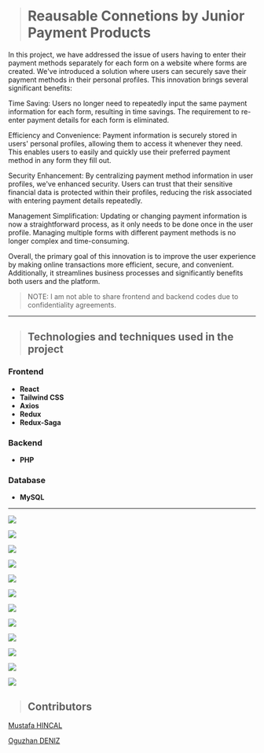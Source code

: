 > # **Reausable Connetions by Junior Payment Products**

In this project, we have addressed the issue of users having to enter their payment methods separately for each form on a website where forms are created. We've introduced a solution where users can securely save their payment methods in their personal profiles. This innovation brings several significant benefits:

Time Saving: Users no longer need to repeatedly input the same payment information for each form, resulting in time savings. The requirement to re-enter payment details for each form is eliminated.

Efficiency and Convenience: Payment information is securely stored in users' personal profiles, allowing them to access it whenever they need. This enables users to easily and quickly use their preferred payment method in any form they fill out.

Security Enhancement: By centralizing payment method information in user profiles, we've enhanced security. Users can trust that their sensitive financial data is protected within their profiles, reducing the risk associated with entering payment details repeatedly.

Management Simplification: Updating or changing payment information is now a straightforward process, as it only needs to be done once in the user profile. Managing multiple forms with different payment methods is no longer complex and time-consuming.

Overall, the primary goal of this innovation is to improve the user experience by making online transactions more efficient, secure, and convenient. Additionally, it streamlines business processes and significantly benefits both users and the platform.

> NOTE: I am not able to share frontend and backend codes due to confidentiality agreements.

<hr>

> ## **Technologies and techniques used in the project**

### **Frontend**

- **React**
- **Tailwind CSS**
- **Axios**
- **Redux**
- **Redux-Saga**

### **Backend**

- **PHP**

### **Database**

- **MySQL**

<hr>

![](ss/team.png)

![](ss/ss00.png)

![](ss/ss01.png)

![](ss/ss02.png)

![](ss/ss03.png)

![](ss/ss05.png)

![](ss/ss06.png)

![](ss/ss07.png)

![](ss/ss08.png)

![](ss/ss09.png)

![](ss/ss10.png)

![](ss/ss11.png)


> ## **Contributors**

[Mustafa HINCAL](https://github.com/mustafahincal)

[Oguzhan DENIZ](https://github.com/oguzhandeniz)
